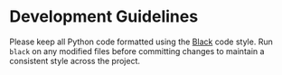 # Development Guidelines

Please keep all Python code formatted using the [Black](https://black.readthedocs.io/) code style. Run `black` on any modified files before committing changes to maintain a consistent style across the project.
